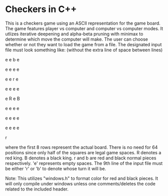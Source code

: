Checkers in C++
============
This is a checkers game using an ASCII representation for the game board. The game features player vs computer
and computer vs computer modes. It utlizes iterative deepening and alpha-beta pruning with minimax to determine
which move the computer will make. The user can choose whether or not they want to load the game from a file.
The designated input file must look something like: (without the extra line of space between lines)

e e b e

e e e e

e e r e

e e e e

e R e B

e e e e

e e e e

e e e e

r

where the first 8 rows represent the actual board. There is no need for 64 positions since only half of the
squares are legal game spaces. R denotes a red king. B denotes a black king. r and b are red and black
normal pieces respectively. 'e' represents empty spaces. The 9th line of the input file must be either 
'r' or 'b' to denote whose turn it will be. 

Note: This utilizes "windows.h" to format color for red and black pieces. It will only compile under windows
unless one comments/deletes the code related to the included header.
